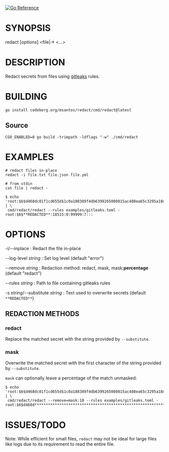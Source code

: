 [![Go Reference](https://pkg.go.dev/badge/codeberg.org/msantos/redact.svg)](https://pkg.go.dev/codeberg.org/msantos/redact)

# SYNOPSIS

redact [*options*] <file|-> <...>

# DESCRIPTION

Redact secrets from files using
[gitleaks](https://github.com/gitleaks/gitleaks) rules.

# BUILDING

```
go install codeberg.org/msantos/redact/cmd/redact@latest
```

## Source

```
CGO_ENABLED=0 go build -trimpath -ldflags "-w" ./cmd/redact
```

# EXAMPLES

```
# redact files in-place
redact -i file.txt file.json file.yml

# from stdin
cat file | redact -

$ echo 'root:$6$d468dc01f1cd655d$1c0a188389f4db6399265080815ac488ea65c3295a18d2d7da3ce5e8ef082362adeedec9b69.9704d4d188:18515:0:99999:7:::' | \
 cmd/redact/redact --rules examples/gitleaks.toml -
root:$6$**REDACTED**:18515:0:99999:7:::
```

# OPTIONS

-i/--inplace
: Redact the file in-place

--log-level *string*
: Set log level (default "error")

--remove *string*
: Redaction method: redact, mask, mask:**percentage** (default "redact")

--rules *string*
: Path to file containing gitleaks rules

-s *string*/--substitute *string*
: Text used to overwrite secrets (default `**REDACTED**`)

## REDACTION METHODS

### redact

Replace the matched secret with the string provided by `--substitute`.

### mask

Overwrite the matched secret with the first character of the string
provided by `--substitute`.

`mask` can optionally leave a percentage of the match unmasked:

```
$ echo 'root:$6$d468dc01f1cd655d$1c0a188389f4db6399265080815ac488ea65c3295a18d2d7da3ce5e8ef082362adeedec9b69.9704d4d188:18515:0:99999:7:::' | \
 cmd/redact/redact --remove=mask:10 --rules examples/gitleaks.toml -
root:$6$d468d*********************************************************************************************4d188:18515:0:99999:7:::
```

# ISSUES/TODO

Note: While efficient for small files, `redact` may not be ideal for
large files like logs due to its requirement to read the entire file.
